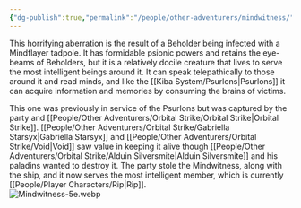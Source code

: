 ```yaml
---
{"dg-publish":true,"permalink":"/people/other-adventurers/mindwitness/","tags":["Character","Ally"]}
---
```


This horrifying aberration is the result of a Beholder being infected with a Mindflayer tadpole.  It has formidable psionic powers and retains the eye-beams of Beholders, but it is a relatively docile creature that lives to serve the most intelligent beings around it.  It can speak telepathically to those around it and read minds, and like the [[Kiba System/Psurlons\|Psurlons]] it can acquire information and memories by consuming the brains of victims.  

This one was previously in service of the Psurlons but was captured by the party and [[People/Other Adventurers/Orbital Strike/Orbital Strike\|Orbital Strike]].  [[People/Other Adventurers/Orbital Strike/Gabriella Starsyx\|Gabriella Starsyx]] and [[People/Other Adventurers/Orbital Strike/Void\|Void]] saw value in keeping it alive though [[People/Other Adventurers/Orbital Strike/Alduin Silversmite\|Alduin Silversmite]] and his paladins wanted to destroy it.  The party stole the Mindwitness, along with the ship, and it now serves the most intelligent member, which is currently [[People/Player Characters/Rip\|Rip]].  
![Mindwitness-5e.webp](/img/user/Z_Attachments/Mindwitness-5e.webp)
